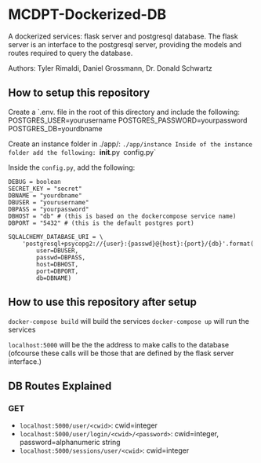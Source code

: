 # MCDPT-Dockerized-DB
A dockerized services: flask server and postgresql database. The flask server 
is an interface to the postgresql server, providing the models and routes
required to query the database.

Authors: 
Tyler Rimaldi, 
Daniel Grossmann,
Dr. Donald Schwartz

## How to setup this repository
Create a `.env. file in the root of this directory and include the following:
POSTGRES_USER=yourusername
POSTGRES_PASSWORD=yourpassword
POSTGRES_DB=yourdbname

Create an instance folder in ./app/: `./app/instance
Inside of the instance folder add the following:
`__init__.py`
`config.py`

Inside the `config.py`, add the following:
```
DEBUG = boolean
SECRET_KEY = "secret"
DBNAME = "yourdbname"
DBUSER = "yourusername"
DBPASS = "yourpassword"
DBHOST = "db" # (this is based on the dockercompose service name)
DBPORT = "5432" # (this is the default postgres port)

SQLALCHEMY_DATABASE_URI = \
    'postgresql+psycopg2://{user}:{passwd}@{host}:{port}/{db}'.format(
        user=DBUSER,
        passwd=DBPASS,
        host=DBHOST,
        port=DBPORT,
        db=DBNAME)
```
## How to use this repository after setup
`docker-compose build` will build the services
`docker-compose up` will run the services

`localhost:5000` will be the the address to make calls to the database (ofcourse
these calls will be those that are defined by the flask server interface.)

## DB Routes Explained

### GET
- `localhost:5000/user/<cwid>`: cwid=integer
- `localhost:5000/user/login/<cwid>/<password>`: cwid=integer, password=alphanumeric string
- `localhost:5000/sessions/user/<cwid>`: cwid=integer

